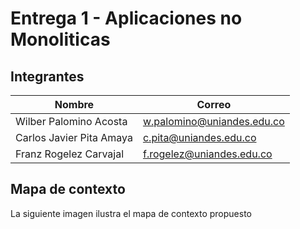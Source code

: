 # Entrega 1 - Aplicaciones no Monoliticas

## Integrantes
| Nombre           | Correo                        |
|------------------|-------------------------------|
| Wilber Palomino Acosta   | [w.palomino@uniandes.edu.co](mailto:w.palomino@uniandes.edu.co) |
| Carlos Javier Pita Amaya | [c.pita@uniandes.edu.co](mailto:c.pita@uniandes.edu.co)|
| Franz Rogelez Carvajal | [f.rogelez@uniandes.edu.co](mailto:f.rogelez@uniandes.edu.co)|

## Mapa de contexto
La siguiente imagen ilustra el mapa de contexto propuesto
